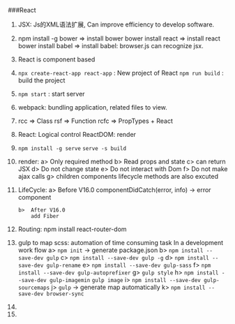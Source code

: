 ###React

1.  JSX: Js的XML语法扩展, Can improve efficiency to develop software.
    

2.  npm install -g bower  => install bower 
    bower install react => install react
    bower install babel => install babel: browser.js can recognize jsx.
    
3.  React is component based

4.  `npx create-react-app react-app` : New project of React
    `npm run build` : build the project
    
5.  `npm start` : start server

6.  webpack: bundling application, related files to view.

7.  rcc  => Class
    rsf  => Function
    rcfc => PropTypes + React

8.  React: Logical control
    ReactDOM: render

9.  `npm install -g serve`
    `serve -s build`

10. render:
        a>  Only required method
        b>  Read props and state
        c>  can return JSX
        d>  Do not change state
        e>  Do not interact with Dom
        f>  Do not make ajax calls
        g>  children components lifecycle methods are also excuted
11. LifeCycle:
        a>  Before V16.0
                componentDidCatch(error, info) -> error component
            
        
        
        
        b>  After V16.0
            add Fiber
12.  Routing:
        npm install react-router-dom

13. gulp to map scss: automation of time consuming task In a development work flow
        a>  `npm init`    -> generate package.json
        b>  `npm install --save-dev gulp`
        c>  `npm install --save-dev gulp -g`
        d>  `npm install --save-dev gulp-rename`
        e>  `npm install --save-dev gulp-sass`
        f>  `npm install --save-dev gulp-autoprefixer`
        g>  `gulp style`
        h>  `npm install --save-dev gulp-imagemin`
            `gulp image`
        i>  `npm install --save-dev gulp-sourcemaps`
        j>  `gulp` -> generate map automatically
        k>  `npm install --save-dev browser-sync`
14.

15.



